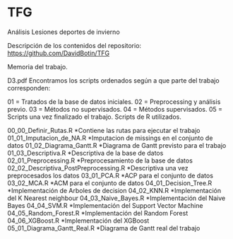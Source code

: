 # TFG
Análisis Lesiones deportes de invierno

Descripción de los contenidos del repositorio: https://github.com/DavidBotin/TFG

Memoria del trabajo.

D3.pdf
Encontramos los scripts ordenados según a que parte del trabajo corresponden:

01 = Tratados de la base de datos iniciales.
02 = Preprocessing y análisis previo.
03 = Métodos no supervisados.
04 = Métodos supervisados.
05 = Scripts una vez finalizado el trabajo.
Scripts de R utilizados.

00_00_Definir_Rutas.R *Contiene las rutas para ejecutar el trabajo
01_01_Imputacion_de_NA.R *Imputacion de missings en el conjunto de datos
01_02_Diagrama_Gantt.R *Diagrama de Gantt previsto para el trabajo
01_03_Descriptiva.R *Descriptiva de la base de datos
02_01_Preprocessing.R *Preprocesamiento de la base de datos
02_02_Descriptiva_PostPreprocessing.R *Descriptiva una vez preprocesados los datos
03_01_PCA.R *ACP para el conjunto de datos
03_02_MCA.R *ACM para el conjunto de datos
04_01_Decision_Tree.R *Implementación de Arboles de decision
04_02_KNN.R *Implementación del K Nearest neighbour
04_03_Naive_Bayes.R *Implementación del Naive Bayes
04_04_SVM.R *Implementación del Support Vector Machine
04_05_Random_Forest.R *Implementación del Random Forest
04_06_XGBoost.R *Implementación del XGBoost
05_01_Diagrama_Gantt_Real.R *Diagrama de Gantt real del trabajo
